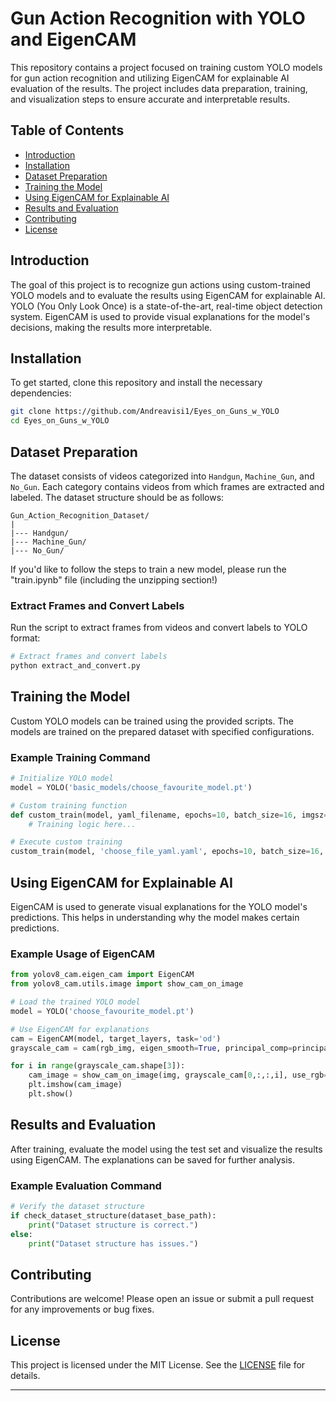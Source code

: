 # Gun Action Recognition with YOLO and EigenCAM

This repository contains a project focused on training custom YOLO models for gun action recognition and utilizing EigenCAM for explainable AI evaluation of the results. The project includes data preparation, training, and visualization steps to ensure accurate and interpretable results.

## Table of Contents

- [Introduction](#introduction)
- [Installation](#installation)
- [Dataset Preparation](#dataset-preparation)
- [Training the Model](#training-the-model)
- [Using EigenCAM for Explainable AI](#using-eigencam-for-explainable-ai)
- [Results and Evaluation](#results-and-evaluation)
- [Contributing](#contributing)
- [License](#license)

## Introduction

The goal of this project is to recognize gun actions using custom-trained YOLO models and to evaluate the results using EigenCAM for explainable AI. YOLO (You Only Look Once) is a state-of-the-art, real-time object detection system. EigenCAM is used to provide visual explanations for the model's decisions, making the results more interpretable.

## Installation

To get started, clone this repository and install the necessary dependencies:

```bash
git clone https://github.com/Andreavisi1/Eyes_on_Guns_w_YOLO
cd Eyes_on_Guns_w_YOLO
```

## Dataset Preparation

The dataset consists of videos categorized into `Handgun`, `Machine_Gun`, and `No_Gun`. Each category contains videos from which frames are extracted and labeled. The dataset structure should be as follows:

```
Gun_Action_Recognition_Dataset/
|
|--- Handgun/
|--- Machine_Gun/
|--- No_Gun/
```

If you'd like to follow the steps to train a new model, please run the "train.ipynb" file (including the unzipping section!)

### Extract Frames and Convert Labels

Run the script to extract frames from videos and convert labels to YOLO format:

```python
# Extract frames and convert labels
python extract_and_convert.py
```

## Training the Model

Custom YOLO models can be trained using the provided scripts. The models are trained on the prepared dataset with specified configurations.

### Example Training Command

```python
# Initialize YOLO model
model = YOLO('basic_models/choose_favourite_model.pt')

# Custom training function
def custom_train(model, yaml_filename, epochs=10, batch_size=16, imgsz=480):
    # Training logic here...

# Execute custom training
custom_train(model, 'choose_file_yaml.yaml', epochs=10, batch_size=16, imgsz=640)
```

## Using EigenCAM for Explainable AI

EigenCAM is used to generate visual explanations for the YOLO model's predictions. This helps in understanding why the model makes certain predictions.

### Example Usage of EigenCAM

```python
from yolov8_cam.eigen_cam import EigenCAM
from yolov8_cam.utils.image import show_cam_on_image

# Load the trained YOLO model
model = YOLO('choose_favourite_model.pt')

# Use EigenCAM for explanations
cam = EigenCAM(model, target_layers, task='od')
grayscale_cam = cam(rgb_img, eigen_smooth=True, principal_comp=principal_comp)

for i in range(grayscale_cam.shape[3]):
    cam_image = show_cam_on_image(img, grayscale_cam[0,:,:,i], use_rgb=True)
    plt.imshow(cam_image)
    plt.show()
```

## Results and Evaluation

After training, evaluate the model using the test set and visualize the results using EigenCAM. The explanations can be saved for further analysis.

### Example Evaluation Command

```python
# Verify the dataset structure
if check_dataset_structure(dataset_base_path):
    print("Dataset structure is correct.")
else:
    print("Dataset structure has issues.")
```

## Contributing

Contributions are welcome! Please open an issue or submit a pull request for any improvements or bug fixes.

## License

This project is licensed under the MIT License. See the [LICENSE](LICENSE) file for details.

---
